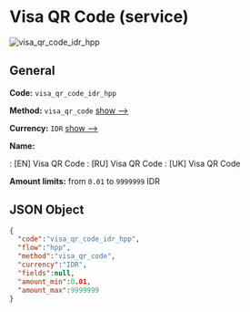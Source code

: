 
# Visa QR Code (service) 
![visa_qr_code_idr_hpp](https://static.openfintech.io/payment_methods/visa_qr_code_idr_hpp/logo.svg?w=400&c=v0.59.26#w200)  

## General 
 
**Code:** `visa_qr_code_idr_hpp` 
 
**Method:** `visa_qr_code` 
 [show -->](/payment-methods/visa_qr_code/) 
 
**Currency:** `IDR` [show -->](/currencies/IDR/) 
 
**Name:** 
 
:	[EN] Visa QR Code 
:	[RU] Visa QR Code 
:	[UK] Visa QR Code 
 
**Amount limits:** from `0.01` to `9999999` IDR 

## JSON Object 

```json
{
  "code":"visa_qr_code_idr_hpp",
  "flow":"hpp",
  "method":"visa_qr_code",
  "currency":"IDR",
  "fields":null,
  "amount_min":0.01,
  "amount_max":9999999
}
```  
